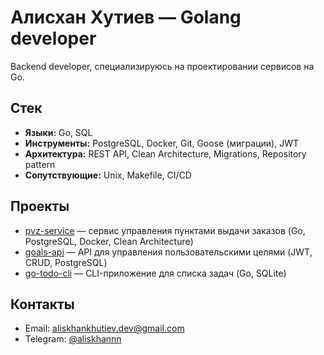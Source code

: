# Алисхан Хутиев — Golang developer

Backend developer, специализируюсь на проектировании сервисов на Go.

## Стек

* **Языки:** Go, SQL
* **Инструменты:** PostgreSQL, Docker, Git, Goose (миграции), JWT
* **Архитектура:** REST API, Clean Architecture, Migrations, Repository pattern
* **Сопутствующие:** Unix, Makefile, CI/CD

## Проекты

* [pvz-service](https://github.com/aliskhannn/pvz-service) — сервис управления пунктами выдачи заказов (Go, PostgreSQL, Docker, Clean Architecture)
* [goals-api](https://github.com/aliskhannn/goals-api) — API для управления пользовательскими целями (JWT, CRUD, PostgreSQL)
* [go-todo-cli](https://github.com/aliskhannn/go-todo-cli) — CLI-приложение для списка задач (Go, SQLite)

## Контакты

* Email: [aliskhankhutiev.dev@gmail.com](mailto:aliskhankhutiev.dev@gmail.com)
* Telegram: [@aliskhannn](https://t.me/aliskhannn)
